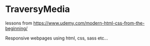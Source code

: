 # TraversyMedia
lessons from https://www.udemy.com/modern-html-css-from-the-beginning/

Responsive webpages using html, css, sass etc...
